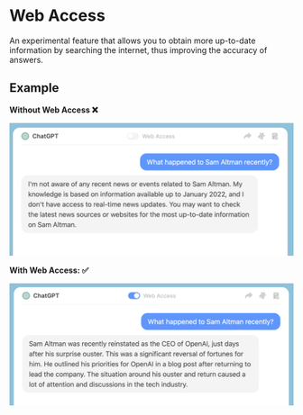# Web Access

An experimental feature that allows you to obtain more up-to-date information by searching the internet, thus improving the accuracy of answers.

## Example

**Without Web Access ❌**

![](../assets/web-access-1.png)

**With Web Access: ✅**

![](../assets/web-access-2.png)
